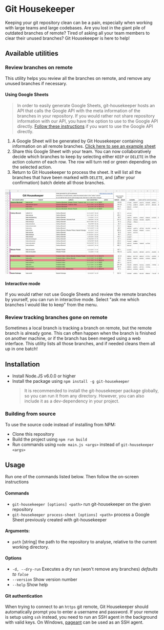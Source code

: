# Git Housekeeper
Keeping your git repository clean can be a pain, especially when working with large teams and large codebases.
Are you lost in the giant pile of outdated branches of remote? Tired of asking all your team members to clear their unused branches?
Git Housekeeper is here to help!

## Available utilities
### Review branches on remote
This utility helps you review all the branches on remote, and remove any unused branches if necessary.
#### Using Google Sheets
> In order to easily generate Google Sheets, git-housekeeper hosts an API that calls the Google API
> with the meta information of the branches in your repository. If you would rather not share
> repository information with our API, you have the option to use to the Google API directly.
> [Follow these instructions](https://github.com/mediamonks/git-housekeeper/wiki/Using-Google-API)
> if you want to use the Google API directly.

1. A Google Sheet will be generated by Git Housekeeper containing information on all remote branches.
[Click here to see an example sheet](https://docs.google.com/spreadsheets/d/1yptzd3ytvXT8ydxVdXOyPYt3sZu0jHrkslLn_Cil6IQ/edit?usp=sharing)
2. Share this Google Sheet with your team. You can now collaboratively decide which branches to keep by selecting either `KEEP` or `DELETE`
in the action column of each row. The row will turn red or green depending on the selected action.
3. Return to Git Housekeeper to process the sheet. It will list all the branches that have been marked with `DELETE`, and (after your
confirmation) batch delete all those branches.

![Example Google Sheet](docs/sheet_screenshot.JPG?raw=true "Example Google Sheet")

#### Interactive mode
If you would rather not use Google Sheets and review the remote branches by yourself, you can run in interactive mode. Select
"ask me which branches I would like to keep" from the menu.

### Review tracking branches gone on remote
Sometimes a local branch is tracking a branch on remote, but the remote branch is already gone. This can often happen when the branch
is finished on another machine, or if the branch has been merged using a web interface. This utility lists all those branches, and if
needed cleans them all up in one batch!

## Installation
 - Install Node.JS v6.0.0 or higher
 - Install the package using `npm install -g git-housekeeper`
   > It is recommended to install the git-housekeeper package globally, so you can run it from any directory. However, you can also include it as a dev-dependency in your project.

### Building from source
To use the source code instead of installing from NPM:
 - Clone this repository
 - Build the project using `npm run build`
 - Run commands using `node main.js <args>` instead of `git-housekeeper <args>`

## Usage
Run one of the commands listed below. Then follow the on-screen instructions
#### Commands
 - `git-housekeeper [options] <path>` run git-housekeeper on the given repository
 - `git-housekeeper process-sheet [options] <path>` process a Google Sheet previously created with git-housekeeper

#### Arguments:
 - `path` [string] the path to the repository to analyse, relative to the current working directory.

#### Options
 - `-d, --dry-run` Executes a dry run (won't remove any branches) _defaults to `false`_
 - `--version` Show version number
 - `--help` Show help

#### Git authentication
When trying to connect to an `https` git remote, Git Housekeeper should automatically prompt you to enter a username and password.
If your remote is setup using `ssh` instead, you need to run an SSH agent in the background with valid keys.
On Windows, [pageant](https://www.chiark.greenend.org.uk/~sgtatham/putty/latest.html) can be used as an SSH agent.
